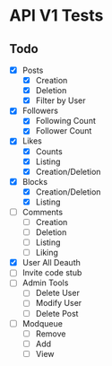 # API V1 Tests

## Todo

- [x] Posts
    - [x] Creation
    - [x] Deletion
    - [x] Filter by User
- [x] Followers
    - [x] Following Count
    - [x] Follower Count
- [x] Likes
    - [x] Counts
    - [x] Listing
    - [x] Creation/Deletion
- [x] Blocks
    - [x] Creation/Deletion
    - [x] Listing
- [ ] Comments
    - [ ] Creation
    - [ ] Deletion
    - [ ] Listing
    - [ ] Liking
- [x] User All Deauth
- [ ] Invite code stub
- [ ] Admin Tools
    - [ ] Delete User
    - [ ] Modify User
    - [ ] Delete Post
- [ ] Modqueue
    - [ ] Remove
    - [ ] Add
    - [ ] View